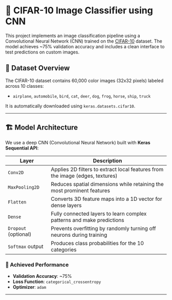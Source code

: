 # 🧠 CIFAR-10 Image Classifier using CNN

This project implements an image classification pipeline using a Convolutional Neural Network (CNN) trained on the [CIFAR-10](https://www.cs.toronto.edu/~kriz/cifar.html) dataset. The model achieves ~75% validation accuracy and includes a clean interface to test predictions on custom images.

## 📁 Dataset Overview

The CIFAR-10 dataset contains 60,000 color images (32x32 pixels) labeled across 10 classes:

- `airplane`, `automobile`, `bird`, `cat`, `deer`, `dog`, `frog`, `horse`, `ship`, `truck`

It is automatically downloaded using `keras.datasets.cifar10`.

---

## 🏗️ Model Architecture

We use a deep CNN (Convolutional Neural Network) built with **Keras Sequential API**:

| Layer               | Description                                                                 |
|--------------------|-----------------------------------------------------------------------------|
| `Conv2D`           | Applies 2D filters to extract local features from the image (edges, textures) |
| `MaxPooling2D`     | Reduces spatial dimensions while retaining the most prominent features       |
| `Flatten`          | Converts 3D feature maps into a 1D vector for dense layers                   |
| `Dense`            | Fully connected layers to learn complex patterns and make predictions        |
| `Dropout` (optional) | Prevents overfitting by randomly turning off neurons during training      |
| `Softmax` output   | Produces class probabilities for the 10 categories                           |

### 📌 Achieved Performance

- **Validation Accuracy**: ~75%
- **Loss Function**: `categorical_crossentropy`
- **Optimizer**: `adam`

---


